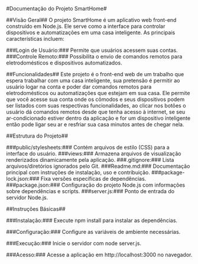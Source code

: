 #Documentação do Projeto SmartHome#

##Visão Geral##
O projeto SmartHome é um aplicativo web front-end construído em Node.js. Ele serve como a interface para controlar dispositivos e automatizações em uma casa inteligente. As principais características incluem:

###Login de Usuário:### Permite que usuários acessem suas contas.
###Controle Remoto:### Possibilita o envio de comandos remotos para eletrodomésticos e dispositivos automatizados.

##Funcionalidades##
Este projeto é o front-end web de um trabalho que espera trabalhar com uma casa inteligente, sua pretensão é permitir ao usuário logar na conta e poder dar comandos remotos para eletrodomésticos ou automatizações que estejam em sua casa.
Ele permite que você acesse sua conta onde os cômodos e seus dispositivos podem ser listados com suas respectivas funcionalidades, ao clicar nos botões o usuário dá comandos remotos desde que tenha acesso à internet, se seu ar-condicionado estiver dentro da aplicação e for um dispositivo inteligente então pode ligar seu ar e resfriar sua casa minutos antes de chegar nela.

##Estrutura do Projeto##

###public/stylesheets:### Contém arquivos de estilo (CSS) para a interface do usuário.
###views:### Armazena arquivos de visualização renderizados dinamicamente pela aplicação.
###.gitignore:### Lista arquivos/diretórios ignorados pelo Git.
###Readme.md:### Documentação principal com instruções de instalação, uso e contribuição.
###package-lock.json:### Fixa versões específicas de dependências.
###package.json:### Configuração do projeto Node.js com informações sobre dependências e scripts.
###server.js:### Ponto de entrada do servidor Node.js.

##Instruções Básicas##

###Instalação:###
Execute npm install para instalar as dependências.

###Configuração:###
Configure as variáveis de ambiente necessárias.

###Execução:###
Inicie o servidor com node server.js.


###Acesso:###
Acesse a aplicação em http://localhost:3000 no navegador.
